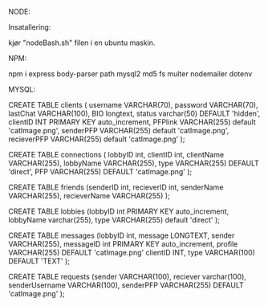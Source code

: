 NODE:

 Insatallering:

  kjør "nodeBash.sh" filen i en ubuntu maskin.
  
 NPM:
 
  npm i express body-parser path mysql2 md5 fs multer nodemailer dotenv


MYSQL:

CREATE TABLE clients (
 username VARCHAR(70),
 password VARCHAR(70), 
 lastChat VARCHAR(100), 
 BIO longtext, 
 status varchar(50) DEFAULT 'hidden', 
 clientID INT PRIMARY KEY auto_increment, 
 PFPlink VARCHAR(255) default 'catImage.png', 
 senderPFP VARCHAR(255) default 'catImage.png', 
 recieverPFP VARCHAR(255) default 'catImage.png'
);

CREATE TABLE connections (
 lobbyID int,
 clientID int,
 clientName VARCHAR(255),
 lobbyName VARCHAR(255),
 type VARCHAR(255) DEFAULT 'direct',
 PFP VARCHAR(255) DEFAULT 'catImage.png'
);


CREATE TABLE friends (senderID int,
 recieverID int,
 senderName VARCHAR(255),
 recieverName VARCHAR(255)
 );

CREATE TABLE lobbies (lobbyID int PRIMARY KEY auto_increment,
 lobbyName varchar(255),
 type VARCHAR(255) default 'direct'
 );

CREATE TABLE messages (lobbyID int,
 message LONGTEXT,
 sender VARCHAR(255),
 messageID int PRIMARY KEY auto_increment,
 profile VARCHAR(255) DEFAULT 'catImage.png'
 clientID INT,
 type VARCHAR(100) DEFAULT 'TEXT'
 );

CREATE TABLE requests (sender VARCHAR(100),
 reciever varchar(100),
 senderUsername VARCHAR(100),
 senderPFP VARCHAR(255) DEFAULT 'catImage.png'
 );

